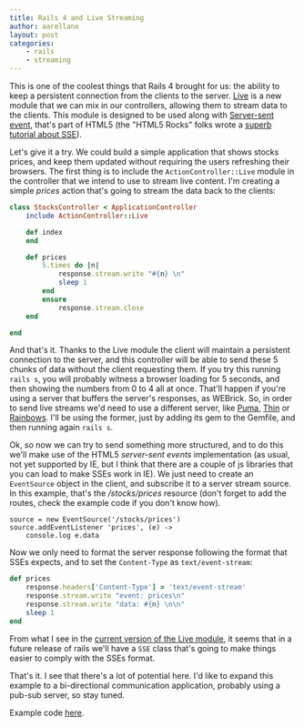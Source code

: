 ```yaml
---
title: Rails 4 and Live Streaming
author: aarellano
layout: post
categories:
    - rails
    - streaming
---
```


This is one of the coolest things that Rails 4 brought for us: the ability to keep a persistent connection from the clients to the server. [Live][1] is a new module that we can mix in our controllers, allowing them to stream data to the clients. This module is designed to be used along with [Server-sent event][2], that's part of HTML5 (the "HTML5 Rocks" folks wrote a [superb tutorial about SSE][3]).

Let's give it a try. We could build a simple application that shows stocks prices, and keep them updated without requiring the users refreshing their browsers. The first thing is to include the `ActionController::Live` module in the controller that we intend to use to stream live content. I'm creating a simple _prices_ action that's going to stream the data back to the clients:

```ruby
class StocksController < ApplicationController
	include ActionController::Live

	def index
	end

	def prices
		5.times do |n|
			response.stream.write "#{n} \n"
			sleep 1
		end
		ensure
			response.stream.close
	end

end
```

And that's it. Thanks to the Live module the client will maintain a persistent connection to the server, and this controller will be able to send these 5 chunks of data without the client requesting them. If you try this running `rails s`, you will probably witness a browser loading for 5 seconds, and then showing the numbers from 0 to 4 all at once. That'll happen if you're using a server that buffers the server's responses, as WEBrick. So, in order to send live streams we'd need to use a different server, like [Puma][4], [Thin][5] or [Rainbows][6]. I'll be using the former, just by adding its gem to the Gemfile, and then running again `rails s`.

Ok, so now we can try to send something more structured, and to do this we'll make use of the HTML5 _server-sent events_ implementation (as usual, not yet supported by IE, but I think that there are a couple of js libraries that you can load to make SSEs work in IE). We just need to create an `EventSource` object in the client, and subscribe it to a server stream source. In this example, that's the _/stocks/prices_ resource (don't forget to add the routes, check the example code if you don't know how).

```coffee-script
source = new EventSource('/stocks/prices')
source.addEventListener 'prices', (e) ->
	console.log e.data
```

Now we only need to format the server response following the format that SSEs expects, and to set the `Content-Type` as `text/event-stream`:

```ruby
def prices
	response.headers['Content-Type'] = 'text/event-stream'
	response.stream.write "event: prices\n"
	response.stream.write "data: #{n} \n\n"
	sleep 1
end
```

From what I see in the [current version of the Live module][7], it seems that in a future release of rails we'll have a `SSE` class that's going to make things easier to comply with the SSEs format.

That's it. I see that there's a lot of potential here. I'd like to expand this example to a bi-directional communication application, probably using a pub-sub server, so stay tuned.

Example code [here][8].

[1]: https://github.com/rails/rails/blob/4-0-stable/actionpack/lib/action_controller/metal/live.rb
[2]: http://en.wikipedia.org/wiki/Server-sent_events
[3]: http://www.html5rocks.com/en/tutorials/eventsource/basics/
[4]: http://puma.io/
[5]: http://code.macournoyer.com/thin/
[6]: http://rainbows.rubyforge.org/
[7]: https://github.com/rails/rails/blob/master/actionpack/lib/action_controller/metal/live.rb
[8]: https://github.com/platanus/live-stream-demo
